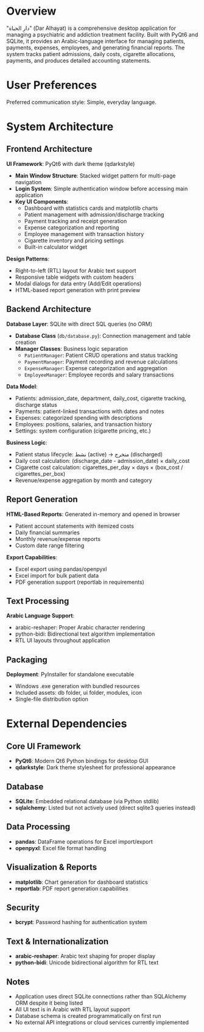 # Overview

"دار الحياة" (Dar Alhayat) is a comprehensive desktop application for managing a psychiatric and addiction treatment facility. Built with PyQt6 and SQLite, it provides an Arabic-language interface for managing patients, payments, expenses, employees, and generating financial reports. The system tracks patient admissions, daily costs, cigarette allocations, payments, and produces detailed accounting statements.

# User Preferences

Preferred communication style: Simple, everyday language.

# System Architecture

## Frontend Architecture

**UI Framework**: PyQt6 with dark theme (qdarkstyle)
- **Main Window Structure**: Stacked widget pattern for multi-page navigation
- **Login System**: Simple authentication window before accessing main application
- **Key UI Components**:
  - Dashboard with statistics cards and matplotlib charts
  - Patient management with admission/discharge tracking
  - Payment tracking and receipt generation
  - Expense categorization and reporting
  - Employee management with transaction history
  - Cigarette inventory and pricing settings
  - Built-in calculator widget
  
**Design Patterns**:
- Right-to-left (RTL) layout for Arabic text support
- Responsive table widgets with custom headers
- Modal dialogs for data entry (Add/Edit operations)
- HTML-based report generation with print preview

## Backend Architecture

**Database Layer**: SQLite with direct SQL queries (no ORM)
- **Database Class** (`db/database.py`): Connection management and table creation
- **Manager Classes**: Business logic separation
  - `PatientManager`: Patient CRUD operations and status tracking
  - `PaymentManager`: Payment recording and revenue calculations
  - `ExpenseManager`: Expense categorization and aggregation
  - `EmployeeManager`: Employee records and salary transactions
  
**Data Model**:
- Patients: admission_date, department, daily_cost, cigarette tracking, discharge status
- Payments: patient-linked transactions with dates and notes
- Expenses: categorized spending with descriptions
- Employees: positions, salaries, and transaction history
- Settings: system configuration (cigarette pricing, etc.)

**Business Logic**:
- Patient status lifecycle: نشط (active) → متخرج (discharged)
- Daily cost calculation: (discharge_date - admission_date) × daily_cost
- Cigarette cost calculation: cigarettes_per_day × days × (box_cost / cigarettes_per_box)
- Revenue/expense aggregation by month and category

## Report Generation

**HTML-Based Reports**: Generated in-memory and opened in browser
- Patient account statements with itemized costs
- Daily financial summaries
- Monthly revenue/expense reports
- Custom date range filtering

**Export Capabilities**:
- Excel export using pandas/openpyxl
- Excel import for bulk patient data
- PDF generation support (reportlab in requirements)

## Text Processing

**Arabic Language Support**:
- arabic-reshaper: Proper Arabic character rendering
- python-bidi: Bidirectional text algorithm implementation
- RTL UI layouts throughout application

## Packaging

**Deployment**: PyInstaller for standalone executable
- Windows .exe generation with bundled resources
- Included assets: db folder, ui folder, modules, icon
- Single-file distribution option

# External Dependencies

## Core UI Framework
- **PyQt6**: Modern Qt6 Python bindings for desktop GUI
- **qdarkstyle**: Dark theme stylesheet for professional appearance

## Database
- **SQLite**: Embedded relational database (via Python stdlib)
- **sqlalchemy**: Listed but not actively used (direct sqlite3 queries instead)

## Data Processing
- **pandas**: DataFrame operations for Excel import/export
- **openpyxl**: Excel file format handling

## Visualization & Reports
- **matplotlib**: Chart generation for dashboard statistics
- **reportlab**: PDF report generation capabilities

## Security
- **bcrypt**: Password hashing for authentication system

## Text & Internationalization
- **arabic-reshaper**: Arabic text shaping for proper display
- **python-bidi**: Unicode bidirectional algorithm for RTL text

## Notes
- Application uses direct SQLite connections rather than SQLAlchemy ORM despite it being listed
- All UI text is in Arabic with RTL layout support
- Database schema is created programmatically on first run
- No external API integrations or cloud services currently implemented